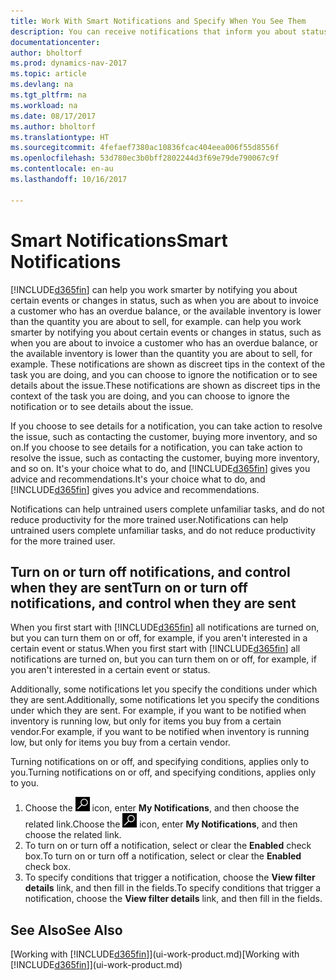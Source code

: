 ```yaml
---
title: Work With Smart Notifications and Specify When You See Them
description: You can receive notifications that inform you about status changes or events, for example, an overdue balance or low inventory.
documentationcenter: 
author: bholtorf
ms.prod: dynamics-nav-2017
ms.topic: article
ms.devlang: na
ms.tgt_pltfrm: na
ms.workload: na
ms.date: 08/17/2017
ms.author: bholtorf
ms.translationtype: HT
ms.sourcegitcommit: 4fefaef7380ac10836fcac404eea006f55d8556f
ms.openlocfilehash: 53d780ec3b0bff2802244d3f69e79de790067c9f
ms.contentlocale: en-au
ms.lasthandoff: 10/16/2017

---
```

# <a name="smart-notifications"></a><span data-ttu-id="14b9c-103">Smart Notifications</span><span class="sxs-lookup"><span data-stu-id="14b9c-103">Smart Notifications</span></span>
[!INCLUDE[d365fin](includes/d365fin_md.md)]<span data-ttu-id="14b9c-104"> can help you work smarter by notifying you about certain events or changes in status, such as when you are about to invoice a customer who has an overdue balance, or the available inventory is lower than the quantity you are about to sell, for example.</span><span class="sxs-lookup"><span data-stu-id="14b9c-104"> can help you work smarter by notifying you about certain events or changes in status, such as when you are about to invoice a customer who has an overdue balance, or the available inventory is lower than the quantity you are about to sell, for example.</span></span> <span data-ttu-id="14b9c-105">These notifications are shown as discreet tips in the context of the task you are doing, and you can choose to ignore the notification or to see details about the issue.</span><span class="sxs-lookup"><span data-stu-id="14b9c-105">These notifications are shown as discreet tips in the context of the task you are doing, and you can choose to ignore the notification or to see details about the issue.</span></span>  

<span data-ttu-id="14b9c-106">If you choose to see details for a notification, you can take action to resolve the issue, such as contacting the customer, buying more inventory, and so on.</span><span class="sxs-lookup"><span data-stu-id="14b9c-106">If you choose to see details for a notification, you can take action to resolve the issue, such as contacting the customer, buying more inventory, and so on.</span></span> <span data-ttu-id="14b9c-107">It's your choice what to do, and [!INCLUDE[d365fin](includes/d365fin_md.md)] gives you advice and recommendations.</span><span class="sxs-lookup"><span data-stu-id="14b9c-107">It's your choice what to do, and [!INCLUDE[d365fin](includes/d365fin_md.md)] gives you advice and recommendations.</span></span>  

<span data-ttu-id="14b9c-108">Notifications can help untrained users complete unfamiliar tasks, and do not reduce productivity for the more trained user.</span><span class="sxs-lookup"><span data-stu-id="14b9c-108">Notifications can help untrained users complete unfamiliar tasks, and do not reduce productivity for the more trained user.</span></span>  

## <a name="turn-on-or-turn-off-notifications-and-control-when-they-are-sent"></a><span data-ttu-id="14b9c-109">Turn on or turn off notifications, and control when they are sent</span><span class="sxs-lookup"><span data-stu-id="14b9c-109">Turn on or turn off notifications, and control when they are sent</span></span>
<span data-ttu-id="14b9c-110">When you first start with [!INCLUDE[d365fin](includes/d365fin_md.md)] all notifications are turned on, but you can turn them on or off, for example, if you aren't interested in a certain event or status.</span><span class="sxs-lookup"><span data-stu-id="14b9c-110">When you first start with [!INCLUDE[d365fin](includes/d365fin_md.md)] all notifications are turned on, but you can turn them on or off, for example, if you aren't interested in a certain event or status.</span></span>  
  
<span data-ttu-id="14b9c-111">Additionally, some notifications let you specify the conditions under which they are sent.</span><span class="sxs-lookup"><span data-stu-id="14b9c-111">Additionally, some notifications let you specify the conditions under which they are sent.</span></span> <span data-ttu-id="14b9c-112">For example, if you want to be notified when inventory is running low, but only for items you buy from a certain vendor.</span><span class="sxs-lookup"><span data-stu-id="14b9c-112">For example, if you want to be notified when inventory is running low, but only for items you buy from a certain vendor.</span></span>  
  
<span data-ttu-id="14b9c-113">Turning notifications on or off, and specifying conditions, applies only to you.</span><span class="sxs-lookup"><span data-stu-id="14b9c-113">Turning notifications on or off, and specifying conditions, applies only to you.</span></span>  

1. <span data-ttu-id="14b9c-114">Choose the ![Search for Page or Report](media/ui-search/search_small.png "Search for Page or Report icon") icon, enter **My Notifications**, and then choose the related link.</span><span class="sxs-lookup"><span data-stu-id="14b9c-114">Choose the ![Search for Page or Report](media/ui-search/search_small.png "Search for Page or Report icon") icon, enter **My Notifications**, and then choose the related link.</span></span>
2. <span data-ttu-id="14b9c-115">To turn on or turn off a notification, select or clear the **Enabled** check box.</span><span class="sxs-lookup"><span data-stu-id="14b9c-115">To turn on or turn off a notification, select or clear the **Enabled** check box.</span></span>
3. <span data-ttu-id="14b9c-116">To specify conditions that trigger a notification, choose the **View filter details** link, and then fill in the fields.</span><span class="sxs-lookup"><span data-stu-id="14b9c-116">To specify conditions that trigger a notification, choose the **View filter details** link, and then fill in the fields.</span></span>  

## <a name="see-also"></a><span data-ttu-id="14b9c-117">See Also</span><span class="sxs-lookup"><span data-stu-id="14b9c-117">See Also</span></span>
<span data-ttu-id="14b9c-118">[Working with [!INCLUDE[d365fin](includes/d365fin_md.md)]](ui-work-product.md)</span><span class="sxs-lookup"><span data-stu-id="14b9c-118">[Working with [!INCLUDE[d365fin](includes/d365fin_md.md)]](ui-work-product.md)</span></span>

